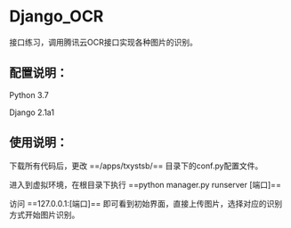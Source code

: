 # Django_OCR
接口练习，调用腾讯云OCR接口实现各种图片的识别。

## 配置说明：
Python 3.7

Django 2.1a1

## 使用说明：
下载所有代码后，更改 ==/apps/txystsb/== 目录下的conf.py配置文件。

进入到虚拟环境，在根目录下执行 ==python manager.py runserver [端口]==

访问 ==127.0.0.1:[端口]== 即可看到初始界面，直接上传图片，选择对应的识别方式开始图片识别。